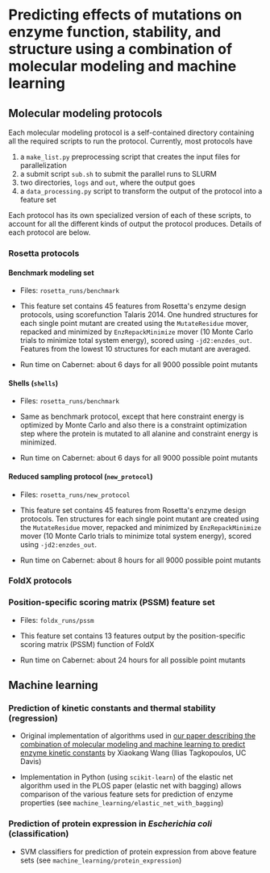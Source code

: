 # Predicting effects of mutations on enzyme function, stability, and structure using a combination of molecular modeling and machine learning 

## Molecular modeling protocols

Each molecular modeling protocol is a self-contained directory containing all the required scripts to run the protocol. Currently, most protocols have

1. a `make_list.py` preprocessing script that creates the input files for parallelization 
1. a submit script `sub.sh` to submit the parallel runs to SLURM
3. two directories, `logs` and `out`, where the output goes 
4. a `data_processing.py` script to transform the output of the protocol into a feature set

Each protocol has its own specialized version of each of these scripts, to account for all the different kinds of output the protocol produces. Details of each protocol are below. 

### Rosetta protocols 

#### Benchmark modeling set 

+ Files: `rosetta_runs/benchmark`

+ This feature set contains 45 features from Rosetta's enzyme design protocols, using scorefunction Talaris 2014. One hundred structures for each single point mutant are created using the `MutateResidue` mover, repacked and minimized by `EnzRepackMinimize` mover (10 Monte Carlo trials to minimize total system energy), scored using `-jd2:enzdes_out`. Features from the lowest 10 structures for each mutant are averaged. 

+ Run time on Cabernet: about 6 days for all 9000 possible point mutants 

#### Shells (`shells`) 

+ Files: `rosetta_runs/benchmark`

+ Same as benchmark protocol, except that here constraint energy is optimized by Monte Carlo and also there is a constraint optimization step where the protein is mutated to all alanine and constraint energy is minimized. 

+ Run time on Cabernet: about 6 days for all 9000 possible point mutants 

#### Reduced sampling protocol (`new_protocol`) 

+ Files: `rosetta_runs/new_protocol`

+ This feature set contains 45 features from Rosetta's enzyme design protocols. Ten structures for each single point mutant are created using the `MutateResidue` mover, repacked and minimized by `EnzRepackMinimize` mover (10 Monte Carlo trials to minimize total system energy), scored using `-jd2:enzdes_out`.

+ Run time on Cabernet: about 8 hours for all 9000 possible point mutants 

### FoldX protocols 

### Position-specific scoring matrix (PSSM) feature set  

+ Files: `foldx_runs/pssm`

+ This feature set contains 13 features output by the position-specific scoring matrix (PSSM) function of FoldX

+ Run time on Cabernet: about 24 hours for all possible point mutants 

## Machine learning 

### Prediction of kinetic constants and thermal stability (regression) 

+ Original implementation of algorithms used in [our paper describing the combination of molecular modeling and machine learning to predict enzyme kinetic constants](http://journals.plos.org/plosone/article?id=10.1371%2Fjournal.pone.0147596) by Xiaokang Wang (Ilias Tagkopoulos, UC Davis)

+ Implementation in Python (using `scikit-learn`) of the elastic net algorithm used in the PLOS paper (elastic net with bagging) allows comparison of the various feature sets for prediction of enzyme properties (see `machine_learning/elastic_net_with_bagging`) 

### Prediction of protein expression in *Escherichia coli* (classification) 

+ SVM classifiers for prediction of protein expression from above feature sets (see `machine_learning/protein_expression`) 
